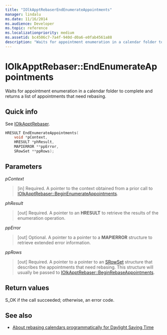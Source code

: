 ```yaml
---
title: "IOlkApptRebaserEndEnumerateAppointments"
manager: lindalu
ms.date: 11/16/2014
ms.audience: Developer
ms.topic: reference
ms.localizationpriority: medium
ms.assetid: bc4506c7-7a4f-940d-d0a6-e0fab4561a88
description: "Waits for appointment enumeration in a calendar folder to complete and returns a list of appointments that need rebasing."
---
```


# IOlkApptRebaser::EndEnumerateAppointments

Waits for appointment enumeration in a calendar folder to complete and returns a list of appointments that need rebasing.
  
## Quick info

See [IOlkApptRebaser](iolkapptrebaser.md).
  
```cpp
HRESULT EndEnumerateAppointments( 
    void *pContext, 
    HRESULT *phResult, 
    MAPIERROR **ppError, 
    SRowSet **ppRows);
```

## Parameters

_pContext_
  
> [in] Required. A pointer to the context obtained from a prior call to [IOlkApptRebaser::BeginEnumerateAppointments](iolkapptrebaser-beginenumerateappointments.md).
    
_phResult_
  
> [out] Required. A pointer to an **HRESULT** to retrieve the results of the enumeration operation. 
    
_ppError_
  
> [out] Optional. A pointer to a pointer to a **MAPIERROR** structure to retrieve extended error information. 
    
_ppRows_
  
> [out] Required. A pointer to a pointer to an [SRowSet](https://msdn.microsoft.com/library/7e3761be-afd6-46cb-9a08-25e9016c1241%28Office.15%29.aspx) structure that describes the appointments that need rebasing. This structure will usually be passed to [IOlkApptRebaser::BeginRebaseAppointments](iolkapptrebaser-beginrebaseappointments.md).
    
## Return values

S_OK if the call succeeded; otherwise, an error code.
  
## See also

- [About rebasing calendars programmatically for Daylight Saving Time](about-rebasing-calendars-programmatically-for-daylight-saving-time.md)

